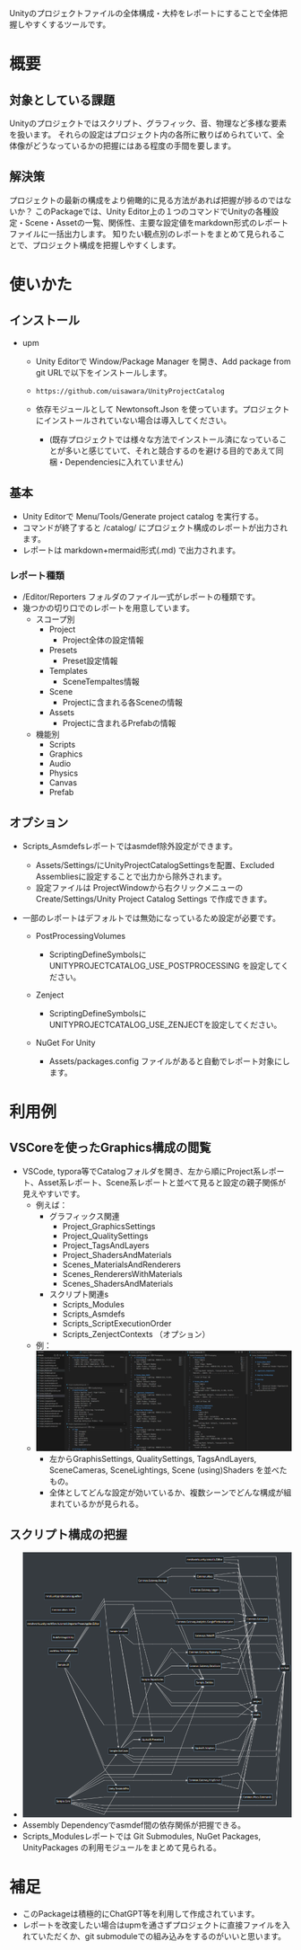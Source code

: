 ﻿Unityのプロジェクトファイルの全体構成・大枠をレポートにすることで全体把握しやすくするツールです。

# 概要

## 対象としている課題

Unityのプロジェクトではスクリプト、グラフィック、音、物理など多様な要素を扱います。
それらの設定はプロジェクト内の各所に散りばめられていて、全体像がどうなっているかの把握にはある程度の手間を要します。

## 解決策

プロジェクトの最新の構成をより俯瞰的に見る方法があれば把握が捗るのではないか？
このPackageでは、Unity Editor上の１つのコマンドでUnityの各種設定・Scene・Assetの一覧、関係性、主要な設定値をmarkdown形式のレポートファイルに一括出力します。
知りたい観点別のレポートをまとめて見られることで、プロジェクト構成を把握しやすくします。

# 使いかた

## インストール

* upm

  * Unity Editorで Window/Package Manager を開き、Add package from git URLで以下をインストールします。

  * ```
    https://github.com/uisawara/UnityProjectCatalog
    ```

  * 依存モジュールとして Newtonsoft.Json を使っています。プロジェクトにインストールされていない場合は導入してください。

    * (既存プロジェクトでは様々な方法でインストール済になっていることが多いと感じていて、それと競合するのを避ける目的であえて同梱・Dependenciesに入れていません)

## 基本

- Unity Editorで Menu/Tools/Generate project catalog を実行する。
- コマンドが終了すると <project-folder>/catalog/ にプロジェクト構成のレポートが出力されます。
- レポートは markdown+mermaid形式(.md) で出力されます。

### レポート種類

* /Editor/Reporters フォルダのファイル一式がレポートの種類です。
* 幾つかの切り口でのレポートを用意しています。
  * スコープ別
    * Project
      * Project全体の設定情報
    * Presets
      * Preset設定情報
    * Templates
      * SceneTempaltes情報
    * Scene
      * Projectに含まれる各Sceneの情報
    * Assets
      * Projectに含まれるPrefabの情報
  * 機能別
    * Scripts
    * Graphics
    * Audio
    * Physics
    * Canvas
    * Prefab

## オプション

- Scripts_Asmdefsレポートではasmdef除外設定ができます。
  - Assets/Settings/にUnityProjectCatalogSettingsを配置、Excluded Assembliesに設定することで出力から除外されます。
  - 設定ファイルは ProjectWindowから右クリックメニューのCreate/Settings/Unity Project Catalog Settings で作成できます。

- 一部のレポートはデフォルトでは無効になっているため設定が必要です。
  - PostProcessingVolumes
    - ScriptingDefineSymbolsに UNITYPROJECTCATALOG_USE_POSTPROCESSING を設定してください。

  - Zenject
    - ScriptingDefineSymbolsに UNITYPROJECTCATALOG_USE_ZENJECTを設定してください。

  - NuGet For Unity
    - Assets/packages.config ファイルがあると自動でレポート対象にします。


# 利用例

## VSCoreを使ったGraphics構成の閲覧

* VSCode, typora等でCatalogフォルダを開き、左から順にProject系レポート、Asset系レポート、Scene系レポートと並べて見ると設定の親子関係が見えやすいです。
  * 例えば：
    * グラフィックス関連
      * Project_GraphicsSettings
      * Project_QualitySettings
      * Project_TagsAndLayers
      * Project_ShadersAndMaterials
      * Scenes_MaterialsAndRenderers
      * Scenes_RenderersWithMaterials
      * Scenes_ShadersAndMaterials
    * スクリプト関連s
      * Scripts_Modules
      * Scripts_Asmdefs
      * Scripts_ScriptExecutionOrder
      * Scripts_ZenjectContexts （オプション）
  * 例：
  * ![image-20241101113803941](./README.ja.assets/image-20241101113803941.png)
    * 左からGraphisSettings, QualitySettings, TagsAndLayers, SceneCameras, SceneLightings, Scene (using)Shaders を並べたもの。
    * 全体としてどんな設定が効いているか、複数シーンでどんな構成が組まれているかが見られる。

## スクリプト構成の把握

* ![image-20241101114038234](./README.ja.assets/image-20241101114038234.png)
* Assembly Dependencyでasmdef間の依存関係が把握できる。
* Scripts_Modulesレポートでは Git Submodules, NuGet Packages, UnityPackages の利用モジュールをまとめて見られる。

# 補足

* このPackageは積極的にChatGPT等を利用して作成されています。
* レポートを改変したい場合はupmを通さずプロジェクトに直接ファイルを入れていただくか、git submoduleでの組み込みをするのがいいと思います。
